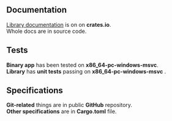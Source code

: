 ## Documentation
  <a href="https://crates.io/crates/siiir_modular_power">Library documentation</a>
  is on on **crates.io**.  
  Whole docs are in source code.
## Tests
  **Binary app** has been tested on **x86_64-pc-windows-msvc**.  
  **Library** has **unit tests** passing on **x86_64-pc-windows-msvc** .
## Specifications
  **Git-related** things are in public **GitHub** repository.  
  **Other specifications** are in **Cargo.toml** file.